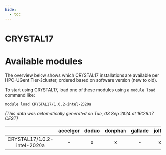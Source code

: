 ```yaml
---
hide:
  - toc
---
```


CRYSTAL17
=========

# Available modules


The overview below shows which CRYSTAL17 installations are available per HPC-UGent Tier-2cluster, ordered based on software version (new to old).

To start using CRYSTAL17, load one of these modules using a `module load` command like:

```shell
module load CRYSTAL17/1.0.2-intel-2020a
```

*(This data was automatically generated on Tue, 03 Sep 2024 at 16:26:17 CEST)*  

| |accelgor|doduo|donphan|gallade|joltik|shinx|skitty|
| :---: | :---: | :---: | :---: | :---: | :---: | :---: | :---: |
|CRYSTAL17/1.0.2-intel-2020a|-|x|x|-|x|-|x|
